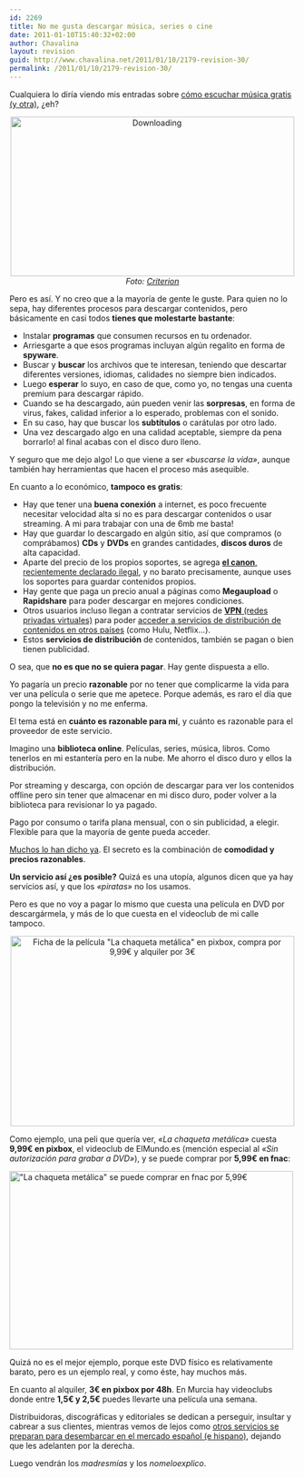 ```yaml
---
id: 2269
title: No me gusta descargar música, series o cine
date: 2011-01-10T15:40:32+02:00
author: Chavalina
layout: revision
guid: http://www.chavalina.net/2011/01/10/2179-revision-30/
permalink: /2011/01/10/2179-revision-30/
---
```

Cualquiera lo diría viendo mis entradas sobre <a href="http://www.chavalina.net/2009/01/19/escuchar-musica-gratis-mola-iii-spotify-esa-maravilla/" target="_self">cómo escuchar música gratis</a> [(y otra)](http://www.chavalina.net/2006/10/20/post-748/), ¿eh?

<p style="text-align: center;">
  <a title="Downloading por Criterion, en Flickr" href="http://www.flickr.com/photos/criterion/2975658532/"><img class="aligncenter" src="http://farm4.static.flickr.com/3033/2975658532_406e803838.jpg" alt="Downloading" width="500" height="281" /></a><br /> <cite>Foto: <a href="http://www.flickr.com/photos/criterion/2975658532/">Criterion</a></cite>
</p>

Pero es así. Y no creo que a la mayoría de gente le guste. Para quien no lo sepa, hay diferentes procesos para descargar contenidos, pero básicamente en casi todos **tienes que molestarte bastante**:

  * Instalar **programas** que consumen recursos en tu ordenador.
  * Arriesgarte a que esos programas incluyan algún regalito en forma de **spyware**.
  * Buscar y **buscar** los archivos que te interesan, teniendo que descartar diferentes versiones, idiomas, calidades no siempre bien indicados.
  * Luego **esperar** lo suyo, en caso de que, como yo, no tengas una cuenta premium para descargar rápido.
  * Cuando se ha descargado, aún pueden venir las **sorpresas**, en forma de virus, fakes, calidad inferior a lo esperado, problemas con el sonido.
  * En su caso, hay que buscar los **subtítulos** o carátulas por otro lado.
  * Una vez descargado algo en una calidad aceptable, siempre da pena borrarlo! al final acabas con el disco duro lleno.

Y seguro que me dejo algo! Lo que viene a ser _«buscarse la vida»_, aunque también hay herramientas que hacen el proceso más asequible.

En cuanto a lo económico, **tampoco es gratis**:

  * Hay que tener una **buena conexión** a internet, es poco frecuente necesitar velocidad alta si no es para descargar contenidos o usar streaming. A mi para trabajar con una de 6mb me basta!
  * Hay que guardar lo descargado en algún sitio, así que compramos (o comprábamos) **CDs** y **DVDs** en grandes cantidades, **discos duros** de alta capacidad.
  * Aparte del precio de los propios soportes, se agrega <a href="http://www.rtve.es/noticias/20101021/tribunal-ue-declara-ilegal-canon-digital-aplicado-espana/363681.shtml" target="_blank"><strong>el canon</strong>, recientemente declarado ilegal</a>, y no barato precisamente, aunque uses los soportes para guardar contenidos propios.
  * Hay gente que paga un precio anual a páginas como **Megaupload** o **Rapidshare** para poder descargar en mejores condiciones.
  * Otros usuarios incluso llegan a contratar servicios de <a href="http://www.anexom.es/tecnologia/mi-conexion/vpn-%C2%BFque-es-y-para-que-sirve/" target="_blank"><strong>VPN</strong> (redes privadas virtuales)</a> para poder <a href="http://walhez.com/2009/12/guia-definitiva-para-tener-hulu-netflix-spotify-y-vevo-fuera-de-eua/" target="_blank">acceder a servicios de distribución de contenidos en otros países</a> (como Hulu, Netflix…).
  * Estos **servicios de distribución** de contenidos, también se pagan o bien tienen publicidad.

O sea, que **no es que no se quiera pagar**. Hay gente dispuesta a ello.

Yo pagaría un precio **razonable** por no tener que complicarme la vida para ver una película o serie que me apetece. Porque además, es raro el día que pongo la televisión y no me enferma.

El tema está en **cuánto es razonable para mí**, y cuánto es razonable para el proveedor de este servicio.

Imagino una **biblioteca online**. Películas, series, música, libros. Como tenerlos en mi estantería pero en la nube. Me ahorro el disco duro y ellos la distribución.

Por streaming y descarga, con opción de descargar para ver los contenidos offline pero sin tener que almacenar en mi disco duro, poder volver a la biblioteca para revisionar lo ya pagado.

Pago por consumo o tarifa plana mensual, con o sin publicidad, a elegir. Flexible para que la mayoría de gente pueda acceder.

<a href="http://www.borjanet.com/archives/2010/12/30/por-que-ya-no-me-bajo-casi-nada-de-internet" target="_blank">Muchos lo han dicho ya</a>. El secreto es la combinación de **comodidad y precios razonables**.

**Un servicio así ¿es posible?** Quizá es una utopía, algunos dicen que ya hay servicios así, y que los _«piratas»_ no los usamos.

Pero es que no voy a pagar lo mismo que cuesta una película en DVD por descargármela, y más de lo que cuesta en el videoclub de mi calle tampoco.

<p style="text-align: center;">
  <img class="size-large wp-image-2260  aligncenter" title="pixbox" src="http://www.chavalina.net/imagenes/2011/01/pixbox-500x335.png" alt="Ficha de la película &quot;La chaqueta metálica&quot; en pixbox, compra por 9,99€ y alquiler por 3€" width="500" height="335" srcset="http://www.chavalina.net/imagenes/2011/01/pixbox-500x335.png 500w, http://www.chavalina.net/imagenes/2011/01/pixbox-300x201.png 300w, http://www.chavalina.net/imagenes/2011/01/pixbox.png 637w" sizes="(max-width: 500px) 100vw, 500px" />
</p>

<p style="text-align: left;">
  Como ejemplo, una peli que quería ver, <em>«La chaqueta metálica»</em> cuesta <strong>9,99€ en pixbox</strong>, el videoclub de ElMundo.es (mención especial al <em>«Sin autorización para grabar a DVD»</em>), y se puede comprar por <strong>5,99€ en fnac</strong>:
</p>

<p style="text-align: left;">
  <img class="aligncenter size-large wp-image-2261" title="fnac" src="http://www.chavalina.net/imagenes/2011/01/fnac-500x314.png" alt="&quot;La chaqueta metálica&quot; se puede comprar en fnac por 5,99€" width="500" height="314" srcset="http://www.chavalina.net/imagenes/2011/01/fnac-500x314.png 500w, http://www.chavalina.net/imagenes/2011/01/fnac-300x188.png 300w, http://www.chavalina.net/imagenes/2011/01/fnac.png 573w" sizes="(max-width: 500px) 100vw, 500px" />
</p>

<p style="text-align: left;">
  Quizá no es el mejor ejemplo, porque este DVD físico es relativamente barato, pero es un ejemplo real, y como éste, hay muchos más.
</p>

<p style="text-align: left;">
  En cuanto al alquiler, <strong>3€ en pixbox por 48h</strong>. En Murcia hay videoclubs donde entre <strong>1,5€ y 2,5€</strong> puedes llevarte una película una semana.
</p>

<p style="text-align: left;">
  Distribuidoras, discográficas y editoriales se dedican a perseguir, insultar y cabrear a sus clientes, mientras vemos de lejos como <a href="http://alt1040.com/2010/12/netflix-en-espana" target="_blank">otros servicios se preparan para desembarcar en el mercado español (e hispano)</a>, dejando que les adelanten por la derecha.
</p>

<p style="text-align: left;">
  Luego vendrán los <em>madresmías</em> y los <em>nomeloexplico</em>.
</p>